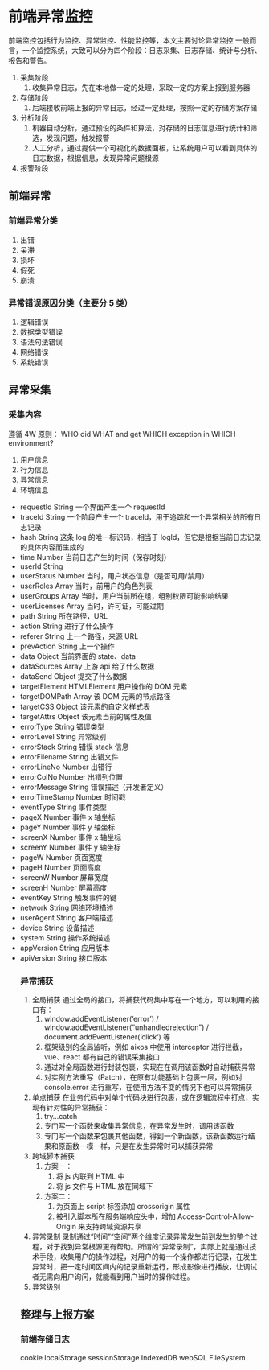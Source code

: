 <!--
 * @Author: shuwang_wu
 * @Date: 2021-07-23 19:46:16
 * @LastEditTime: 2021-07-23 20:07:14
 * @LastEditors: shuwang_wu
 * @Description: 前端异常监控
 * @FilePath: \notes\notes\catch-exception.md
-->

# 前端异常监控

前端监控包括行为监控、异常监控、性能监控等，本文主要讨论异常监控
一般而言，一个监控系统，大致可以分为四个阶段：日志采集、日志存储、统计与分析、报告和警告。

1. 采集阶段
   1. 收集异常日志，先在本地做一定的处理，采取一定的方案上报到服务器
2. 存储阶段
   1. 后端接收前端上报的异常日志，经过一定处理，按照一定的存储方案存储
3. 分析阶段
   1. 机器自动分析，通过预设的条件和算法，对存储的日志信息进行统计和筛选，发现问题，触发报警
   2. 人工分析，通过提供一个可视化的数据面板，让系统用户可以看到具体的日志数据，根据信息，发现异常问题根源
4. 报警阶段

## 前端异常

### 前端异常分类

1. 出错
2. 呆滞
3. 损坏
4. 假死
5. 崩溃

### 异常错误原因分类（主要分 5 类）

1. 逻辑错误
2. 数据类型错误
3. 语法句法错误
4. 网络错误
5. 系统错误

## 异常采集

### 采集内容

遵循 4W 原则： WHO did WHAT and get WHICH exception in WHICH environment?

1. 用户信息
2. 行为信息
3. 异常信息
4. 环境信息

- requestId String 一个界面产生一个 requestId
- traceId String 一个阶段产生一个 traceId，用于追踪和一个异常相关的所有日志记录
- hash String 这条 log 的唯一标识码，相当于 logId，但它是根据当前日志记录的具体内容而生成的
- time Number 当前日志产生的时间（保存时刻）
- userId String
- userStatus Number 当时，用户状态信息（是否可用/禁用）
- userRoles Array 当时，前用户的角色列表
- userGroups Array 当时，用户当前所在组，组别权限可能影响结果
- userLicenses Array 当时，许可证，可能过期
- path String 所在路径，URL
- action String 进行了什么操作
- referer String 上一个路径，来源 URL
- prevAction String 上一个操作
- data Object 当前界面的 state、data
- dataSources Array<Object> 上游 api 给了什么数据
- dataSend Object 提交了什么数据
- targetElement HTMLElement 用户操作的 DOM 元素
- targetDOMPath Array<HTMLElement> 该 DOM 元素的节点路径
- targetCSS Object 该元素的自定义样式表
- targetAttrs Object 该元素当前的属性及值
- errorType String 错误类型
- errorLevel String 异常级别
- errorStack String 错误 stack 信息
- errorFilename String 出错文件
- errorLineNo Number 出错行
- errorColNo Number 出错列位置
- errorMessage String 错误描述（开发者定义）
- errorTimeStamp Number 时间戳
- eventType String 事件类型
- pageX Number 事件 x 轴坐标
- pageY Number 事件 y 轴坐标
- screenX Number 事件 x 轴坐标
- screenY Number 事件 y 轴坐标
- pageW Number 页面宽度
- pageH Number 页面高度
- screenW Number 屏幕宽度
- screenH Number 屏幕高度
- eventKey String 触发事件的键
- network String 网络环境描述
- userAgent String 客户端描述
- device String 设备描述
- system String 操作系统描述
- appVersion String 应用版本
- apiVersion String 接口版本

### 异常捕获

1. 全局捕获
   通过全局的接口，将捕获代码集中写在一个地方，可以利用的接口有：
   1. window.addEventListener(‘error’) / window.addEventListener(“unhandledrejection”) / document.addEventListener(‘click’) 等
   2. 框架级别的全局监听，例如 aixos 中使用 interceptor 进行拦截，vue、react 都有自己的错误采集接口
   3. 通过对全局函数进行封装包裹，实现在在调用该函数时自动捕获异常
   4. 对实例方法重写（Patch），在原有功能基础上包裹一层，例如对 console.error 进行重写，在使用方法不变的情况下也可以异常捕获
2. 单点捕获
   在业务代码中对单个代码块进行包裹，或在逻辑流程中打点，实现有针对性的异常捕获：
   1. try…catch
   2. 专门写一个函数来收集异常信息，在异常发生时，调用该函数
   3. 专门写一个函数来包裹其他函数，得到一个新函数，该新函数运行结果和原函数一模一样，只是在发生异常时可以捕获异常
3. 跨域脚本捕获
   1. 方案一：
      1. 将 js 内联到 HTML 中
      2. 将 js 文件与 HTML 放在同域下
   2. 方案二：
      1. 为页面上 script 标签添加 crossorigin 属性
      2. 被引入脚本所在服务端响应头中，增加 Access-Control-Allow-Origin 来支持跨域资源共享
4. 异常录制
   录制通过“时间”“空间”两个维度记录异常发生前到发生的整个过程，对于找到异常根源更有帮助。所谓的“异常录制”，实际上就是通过技术手段，收集用户的操作过程，对用户的每一个操作都进行记录，在发生异常时，把一定时间区间内的记录重新运行，形成影像进行播放，让调试者无需向用户询问，就能看到用户当时的操作过程。
5. 异常级别

## 整理与上报方案

### 前端存储日志

cookie localStorage sessionStorage IndexedDB webSQL FileSystem
